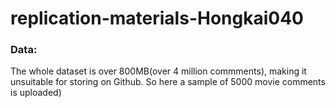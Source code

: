 # replication-materials-Hongkai040	

### Data:

The whole dataset is over 800MB(over 4 million commments), making it unsuitable for storing on Github. So here a sample of 5000 movie comments is uploaded)

